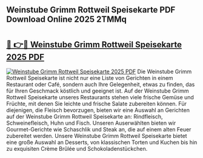 ## Weinstube Grimm Rottweil Speisekarte PDF Download Online 2025 2TMMq

# <h2><a href="http://gc68z8f.nevu.top/?p=Weinstube+Grimm+Rottweil+Speisekarte">🔗 👉🔴 Weinstube Grimm Rottweil Speisekarte 2025 PDF</a></h2>

[![Weinstube Grimm Rottweil Speisekarte 2025 PDF](https://i.imgur.com/dBaPXMq.png)](http://gc68z8f.nevu.top/?p=Weinstube+Grimm+Rottweil+Speisekarte)
Die Weinstube Grimm Rottweil Speisekarte ist nicht nur eine Liste von Gerichten in einem Restaurant oder Café, sondern auch Ihre Gelegenheit, etwas zu finden, das für Ihren Geschmack köstlich und geeignet ist. Auf der Weinstube Grimm Rottweil Speisekarte unseres Restaurants stehen viele frische Gemüse und Früchte, mit denen Sie leichte und frische Salate zubereiten können. Für diejenigen, die Fleisch bevorzugen, bieten wir eine Auswahl an Gerichten auf der Weinstube Grimm Rottweil Speisekarte an: Rindfleisch, Schweinefleisch, Huhn und Fisch. Unseren Auserwählten bieten wir Gourmet-Gerichte wie Schaschlik und Steak an, die auf einem alten Feuer zubereitet werden. Unsere Weinstube Grimm Rottweil Speisekarte bietet eine große Auswahl an Desserts, von klassischen Torten und Kuchen bis hin zu exquisiten Crème Brûlée und Schokoladenstückchen.
